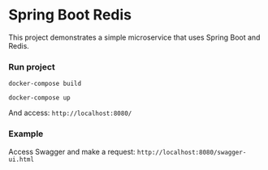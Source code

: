 # Spring Boot Redis

This project demonstrates a simple microservice that uses Spring Boot and Redis.

### Run project

``` docker-compose build ```

``` docker-compose up ``` 

And access: ``` http://localhost:8080/ ``` 

### Example

Access Swagger and make a request: ``` http://localhost:8080/swagger-ui.html ```
